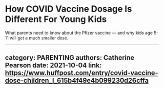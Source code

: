 # How COVID Vaccine Dosage Is Different For Young Kids

What parents need to know about the Pfizer vaccine — and why kids age 5-11 will get a much smaller dose.

---
category: PARENTING
authors: Catherine Pearson
date: 2021-10-04
link: https://www.huffpost.com/entry/covid-vaccine-dose-children_l_615b4f49e4b099230d26cffa
---
